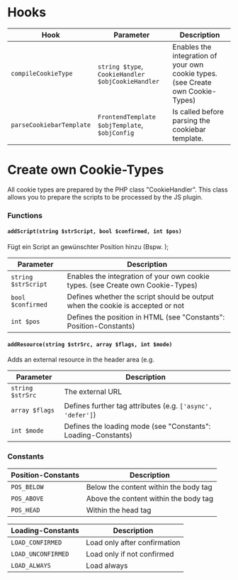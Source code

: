 # Hooks
Hook | Parameter | Description
---------- | ----------- | -----------
`compileCookieType` | `string $type`, `CookieHandler $objCookieHandler` | Enables the integration of your own cookie types. (see Create own Cookie-Types)
`parseCookiebarTemplate` | `FrontendTemplate $objTemplate`, `$objConfig` | Is called before parsing the cookiebar template.

# Create own Cookie-Types
All cookie types are prepared by the PHP class "CookieHandler". This class allows you to prepare the scripts to be processed by the JS plugin.

### Functions

#### `addScript(string $strScript, bool $confirmed, int $pos)`
Fügt ein Script an gewünschter Position hinzu (Bspw. <script>console.log(1);</script>);

Parameter | Description
---------- | -----------
`string $strScript` | Enables the integration of your own cookie types. (see Create own Cookie-Types)
`bool $confirmed` | Defines whether the script should be output when the cookie is accepted or not
`int $pos` | Defines the position in HTML (see "Constants": Position-Constants)

#### `addResource(string $strSrc, array $flags, int $mode)`
Adds an external resource in the header area (e.g. <script src="www.vendor.com/script.js" async></script>

Parameter | Description
---------- | -----------
`string $strSrc` | The external URL
`array $flags` | Defines further tag attributes (e.g. `['async', 'defer']`)
`int $mode` | Defines the loading mode (see "Constants": Loading-Constants)

### Constants
Position-Constants | Description
---------- | -----------
`POS_BELOW` | Below the content within the body tag
`POS_ABOVE` | Above the content within the body tag
`POS_HEAD` | Within the head tag

Loading-Constants | Description
---------- | -----------
`LOAD_CONFIRMED` | Load only after confirmation
`LOAD_UNCONFIRMED` | Load only if not confirmed
`LOAD_ALWAYS` | Load always
